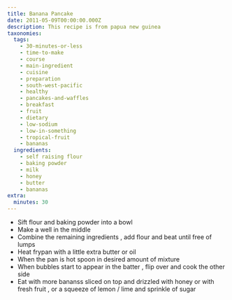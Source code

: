 ```yaml
---
title: Banana Pancake
date: 2011-05-09T00:00:00.000Z
description: This recipe is from papua new guinea
taxonomies:
  tags:
    - 30-minutes-or-less
    - time-to-make
    - course
    - main-ingredient
    - cuisine
    - preparation
    - south-west-pacific
    - healthy
    - pancakes-and-waffles
    - breakfast
    - fruit
    - dietary
    - low-sodium
    - low-in-something
    - tropical-fruit
    - bananas
  ingredients:
    - self raising flour
    - baking powder
    - milk
    - honey
    - butter
    - bananas
extra:
  minutes: 30
---
```

 - Sift flour and baking powder into a bowl
 - Make a well in the middle
 - Combine the remaining ingredients , add flour and beat until free of lumps
 - Heat frypan with a little extra butter or oil
 - When the pan is hot spoon in desired amount of mixture
 - When bubbles start to appear in the batter , flip over and cook the other side
 - Eat with more bananss sliced on top and drizzled with honey or with fresh fruit , or a squeeze of lemon / lime and sprinkle of sugar
